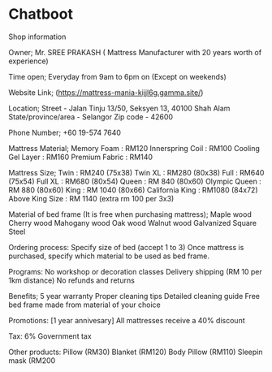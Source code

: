 # Chatboot

Shop information

Owner;
Mr. SREE PRAKASH ( Mattress Manufacturer with 20 years worth of experience)

Time open;
Everyday from 9am to 6pm on (Except on weekends)

Website Link;
(https://mattress-mania-kijjl6g.gamma.site/)

Location;
Street - Jalan Tinju 13/50, Seksyen 13, 40100 Shah Alam
State/province/area - Selangor
Zip code - 42600

Phone Number;
+60 19-574 7640

Mattress Material;
Memory Foam : RM120
Innerspring Coil : RM100
Cooling Gel Layer : RM160
Premium Fabric : RM140


Mattress Size;
Twin   : RM240 (75x38)
Twin XL : RM280 (80x38)
Full : RM640 (75x54)
Full XL : RM680 (80x54)
Queen : RM 840 (80x60)
Olympic Queen : RM 880 (80x60)
King : RM 1040 (80x66)
California King : RM1080 (84x72)
Above King Size : RM 1140 (extra rm 100 per 3x3)

Material of bed frame (It is free when purchasing mattress);
Maple wood
Cherry wood
Mahogany wood
Oak wood
Walnut wood
Galvanized Square Steel


Ordering process:
Specify size of bed (accept 1 to 3)
Once mattress is purchased, specify which material to be used as bed frame.

Programs:
No workshop or decoration classes
Delivery shipping (RM 10 per 1km distance)
No refunds and returns

Benefits;
5 year warranty
Proper cleaning tips
Detailed cleaning guide
Free bed frame made from material of your choice


Promotions:
[1 year annivesary] All mattresses receive a 40% discount

Tax:
6% Government tax


Other products:
Pillow (RM30)
Blanket (RM120)
Body Pillow (RM110)
Sleepin mask (RM200

